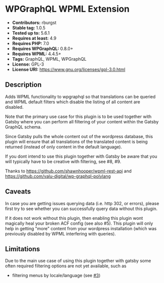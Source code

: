 # WPGraphQL WPML Extension

* **Contributors:** rburgst
* **Stable tag:** 1.0.5
* **Tested up to:** 5.6.1
* **Requires at least:** 4.9
* **Requires PHP:** 7.0
* **Requires WPGraphQL:** 0.8.0+
* **Requires WPML:** 4.4.5+
* **Tags:** GraphQL, WPML, WPGraphQL
* **License:** GPL-3
* **License URI:** https://www.gnu.org/licenses/gpl-3.0.html

## Description

Adds WPML functionality to wpgraphql so that translations can be queried
and WPML default filters which disable the listing of all content
are disabled.

Note that the primary use case for this plugin is to be used together with Gatsby
where you can perform all filtering of your content within the Gatsby GraphQL schema.

Since Gatsby pulls the whole content out of the wordpress database, this plugin
will ensure that all translations of the translated content is being returned
(instead of only content in the default language).

If you dont intend to use this plugin together with Gatsby be aware that you 
will typically have to be creative with filtering, see #8, #9.

Thanks to https://github.com/shawnhooper/wpml-rest-api
and https://github.com/valu-digital/wp-graphql-polylang

## Caveats

In case you are getting issues querying data (i.e. http 302, or errors), please
first try to see whether you can successfully query data without this plugin.

If it does not work without this plugin, then enabling this plugin wont
magically heal your broken ACF config (see also #5).
This plugin will only help in getting "more" content from your
wordpress installation (which was previously disabled by WPML interfering with queries).

## Limitations

Due to the main use case of using this plugin together with gatsby some often required 
filtering options are not yet available, such as

* filtering menus by locale/language (see [#3](https://github.com/rburgst/wp-graphql-wpml/issues/3))

